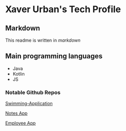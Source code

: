 # Xaver Urban's Tech Profile


## Markdown
This readme is written in *markdown*

## Main programming languages
- Java
- Kotlin
- JS

### Notable Github Repos

[Swimming-Application](https://github.com/xaverurban/swimming-application)

[Notes App](https://github.com/xaverurban/notes-app)

[Employee App](https://github.com/xaverurban/employee-app-1)


